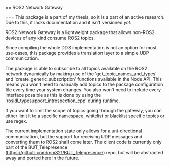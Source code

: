 == ROS2 Network Gateway

=== This package is a part of my thesis, so it is a part of an active research. Due to this, it lacks documentation and it isn't versioned *yet*.

ROS2 Network Gateway is a lightweight package that allows non-ROS2 devices of any kind consume ROS2 topics.

Since compiling the whole DDS implementation is not an option for most use-cases, this package provides a translation layer to a simple UDP communication.

The package is able to subscribe to all topics available on the ROS2 network dynamically by making use of the 'get_topic_names_and_types' and 'create_generic_subscription' functions available in the Node API.
This means you won't need to manually add topics to the package configuration file every time your system changes. You also won't need to include every interface possible as this is done by using the 'rosidl_typesupport_introspection_cpp' during runtime.

If you want to limit the scope of topics going through the gateway, you can either limit it to a specific namespace, whitelist or blacklist specific topics or use regex.

The current implementation state only allows for a uni-directional communication, but the support for receiving UDP messages and converting them to ROS2 shall come later.
The client code is currently only part of the BUT_Telepresence (https://github.com/rem821/BUT_Telepresence) repo, but will be abstracted away and ported here in the future.
